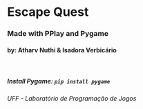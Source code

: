 # Escape Quest

### Made with PPlay and Pygame
#### by: Atharv Nuthi & Isadora Verbicário
<br>

##### Install Pygame: `pip install pygame`

###### UFF - Laboratório de Programação de Jogos
